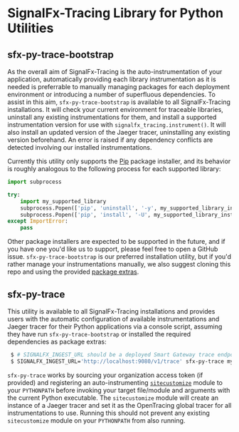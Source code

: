 # SignalFx-Tracing Library for Python Utilities

## sfx-py-trace-bootstrap

As the overall aim of SignalFx-Tracing is the auto-instrumentation of your application, automatically providing each
library instrumentation as it is needed is preferrable to manually managing packages for each deployment
environment or introducing a number of superfluous dependencies.  To assist in this aim, `sfx-py-trace-bootstrap` is
available to all SignalFx-Tracing installations.  It will check your current environment for traceable libraries,
uninstall any existing instrumentations for them, and install a supported instrumentation version for use with
`signalfx_tracing.instrument()`.  It will also install an updated version of the Jaeger tracer, uninstalling any
existing version beforehand.  An error is raised if any dependency conflicts are detected involving our installed
instrumentations.

Currently this utility only supports the [Pip](https://pip.pypa.io/en/stable/) package installer, and its behavior is
roughly analogous to the following process for each supported library:

```python
import subprocess

try:
    import my_supported_library
    subprocess.Popen(['pip', 'uninstall', '-y', my_supported_library_instrumentation])
    subprocess.Popen(['pip', 'install', '-U', my_supported_library_instrumentation])
except ImportError:
    pass
```

Other package installers are expected to be supported in the future, and if you have one you'd like us to support,
please feel free to open a GitHub issue.  `sfx-py-trace-bootstrap` is our preferred installation utility, but if you'd
rather manage your instrumentations manually, we also suggest cloning this repo and using the provided
[package extras](../README.md#library-and-instrumentors).


## sfx-py-trace

This utility is available to all SignalFx-Tracing installations and provides users with the automatic configuration of
available instrumentations and Jaeger tracer for their Python applications via a console script, assuming they have
run `sfx-py-trace-bootstrap` or installed the required dependencies as package extras:

```sh
 $ # SIGNALFX_INGEST_URL should be a deployed Smart Gateway trace endpoint
 $ SIGNALFX_INGEST_URL='http://localhost:9080/v1/trace' sfx-py-trace my_application.py --app_arg_one --app_arg_two
```

`sfx-py-trace` works by sourcing your organization access token (if provided) and registering an auto-instrumenting
[`sitecustomize`](https://docs.python.org/3.6/library/site.html) module to your `PYTHONPATH` before invoking your
target file/module and arguments with the current Python executable.  The `sitecustomize` module will create an instance
of a Jaeger tracer and set it as the OpenTracing global tracer for all instrumentations to use.  Running this should not
prevent any existing `sitecustomize` module on your `PYTHONPATH` from also running.
